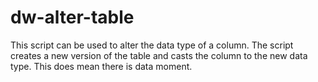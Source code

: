 # dw-alter-table

This script can be used to alter the data type of a column.   The script creates a new version of the table and casts the column to the new data type.   This does mean there is data moment.    

